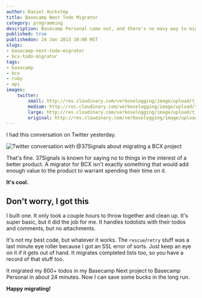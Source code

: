 ```yaml
--- 
author: Daniel Huckstep
title: Basecamp Next Todo Migrator
category: programming
description: Basecamp Personal came out, and there's no easy way to migrate todos. Until now.
published: true
publishedon: 24 Jan 2013 10:00 MST
slugs: 
- basecamp-next-todo-migrator
- bcx-todo-migrator
tags: 
- basecamp
- bcx
- ruby
- api
images:
    twitter:
        small: http://res.cloudinary.com/verboselogging/image/upload/t_small/bcx-migration.png
        medium: http://res.cloudinary.com/verboselogging/image/upload/t_medium/bcx-migration.png
        large: http://res.cloudinary.com/verboselogging/image/upload/t_large/bcx-migration.png
        original: http://res.cloudinary.com/verboselogging/image/upload/bcx-migration.png
---
```


I had this conversation on Twitter yesterday.

![Twitter conversation with @37Signals about migrating a BCX project]({{.twitter.large}})

That's fine. 37Signals is known for saying no to things in the interest of a better product. A migrator for BCX isn't exactly something that would add enough value to the product to warrant spending their time on it.

**It's cool.**

## Don't worry, I got this

I built one. It only took a couple hours to throw together and clean up. It's super basic, but it did the job for me. It handles todolists with their todos and comments, but no attachments.

<script src="https://gist.github.com/4618013.js"></script>

It's not my best code, but whatever it works. The `rescue`/`retry` stuff was a last minute eye roller because I got an SSL error of sorts. Just keep an eye on it if it gets out of hand. It migrates completed lists too, so you have a record of that stuff too.

It migrated my 800+ todos in my Basecamp Next project to Basecamp Personal in about 24 minutes. Now I can save some bucks in the long run. 

**Happy migrating!**
